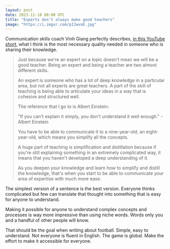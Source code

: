 ```yaml
---
layout: post
date: 2023-11-18 08:00 UTC
title: "Experts don't always make good teachers"
image: "https://i.imgur.com/pIJwvoE.jpg"
---
```


Communication skills coach Vinh Giang perfectly describes, [in this YouTube short](https://youtube.com/shorts/WhUjFxU8w70?si=WAcVJUR10MWy-2OO), what I think is the most necessary quality needed in someone who is sharing their knowledge.

<!---more--->

> Just because we're an expert on a topic doesn't mean we will be a good teacher. Being an expert and being a teacher are two almost different skills. 
>  
> An expert is someone who has a lot of deep knowledge in a particular area, but not all experts are great teachers. A part of the skill of teaching is being able to articulate your ideas in a way that is cohesive and structured well. 
>  
> The reference that I go to is Albert Einstein:
> 
> "If you can't explain it simply, you don't understand it well enough." - Albert Einstein
> 
> You have to be able to communicate it to a nine-year-old, an eight-year-old, which means you simplify all the concepts. 
>  
> A huge part of teaching is simplification and distillation because if you're still explaining something in an extremely complicated way, it means that you haven't developed a deep understanding of it. 
>  
> As you deepen your knowledge and learn how to simplify and distill the knowledge, that's when you start to be able to communicate your area of expertise with much more ease.

The simplest version of a sentence is the best version. Everyone thinks complicated but few can translate that thought into something that is easy for anyone to understand. 

Making it possible for anyone to understand complex concepts and processes is way more impressive than using niche words. Words only you and a handful of other people will know.

That should be the goal when writing about football. Simple, easy to understand. Not everyone is fluent in English. The game is global. Make the effort to make it accessible for everyone. 
